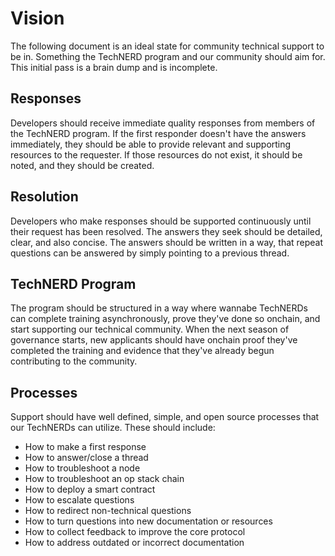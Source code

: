 # Vision

The following document is an ideal state for community technical support to be in. Something the TechNERD program and our community should aim for. This initial pass is a brain dump and is incomplete.

## Responses

Developers should receive immediate quality responses from members of the TechNERD program. If the first responder doesn't have the answers immediately, they should be able to provide relevant and supporting resources to the requester. If those resources do not exist, it should be noted, and they should be created.

## Resolution

Developers who make responses should be supported continuously until their request has been resolved. The answers they seek should be detailed, clear, and also concise. The answers should be written in a way, that repeat questions can be answered by simply pointing to a previous thread.

## TechNERD Program

The program should be structured in a way where wannabe TechNERDs can complete training asynchronously, prove they've done so onchain, and start supporting our technical community. When the next season of governance starts, new applicants should have onchain proof they've completed the training and evidence that they've already begun contributing to the community.

## Processes

Support should have well defined, simple, and open source processes that our TechNERDs can utilize. These should include:

- How to make a first response
- How to answer/close a thread
- How to troubleshoot a node
- How to troubleshoot an op stack chain
- How to deploy a smart contract
- How to escalate questions
- How to redirect non-technical questions
- How to turn questions into new documentation or resources
- How to collect feedback to improve the core protocol
- How to address outdated or incorrect documentation

